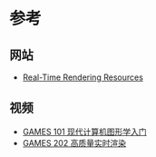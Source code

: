 # 参考

## 网站
- [Real-Time Rendering Resources](http://www.realtimerendering.com/)

## 视频
- [GAMES 101 现代计算机图形学入门](https://www.bilibili.com/video/BV1X7411F744)
- [GAMES 202 高质量实时渲染](https://www.bilibili.com/video/BV1YK4y1T7yY)
